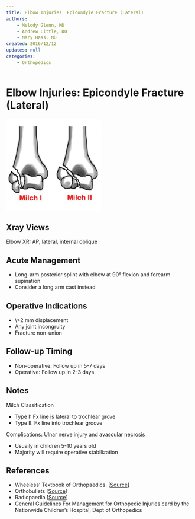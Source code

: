 ```yaml
---
title: Elbow Injuries  Epicondyle Fracture (Lateral)
authors:
    - Melody Glenn, MD
    - Andrew Little, DO
    - Mary Haas, MD
created: 2016/12/12
updates: null
categories:
    - Orthopedics
---
```


# Elbow Injuries: Epicondyle Fracture (Lateral)

![Milch 1 vs Milch 2 fractures](media/condyle-fracture-lateral_image-1.png)

## Xray Views

Elbow XR: AP, lateral, internal oblique

## Acute Management

- Long-arm posterior splint with elbow at 90&deg; flexion and forearm supination
- Consider a long arm cast instead

## Operative Indications

- \\&gt;2 mm displacement
- Any joint incongruity
- Fracture non-union

## Follow-up Timing

- Non-operative: Follow up in 5-7 days
- Operative: Follow up in 2-3 days

## Notes

Milch Classification

- Type I: Fx line is lateral to trochlear grove
- Type II: Fx line into trochlear groove

Complications: Ulnar nerve injury and avascular necrosis

- Usually in children 5-10 years old
- Majority will require operative stabilization

## References

- Wheeless&rsquo; Textbook of Orthopaedics.  \[[Source](http://Wheelessonline.com)]
- Orthobullets  \[[Source](http://OrthoBullets.com)]
- Radiopaedia  \[[Source](http://Radiopaedia.org)]
- General Guidelines For Management for Orthopedic Injuries card by the Nationwide Children&rsquo;s Hospital, Dept of Orthopedics
